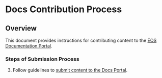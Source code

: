 # Docs Contribution Process

## Overview
This document provides instructions for contributing content to the [EOS Documentation Portal](https://docs.eosnetwork.com).

### Steps of Submission Process

3. Follow guidelines to [submit content to the Docs Portal](../Processes/How-To-Submit-Content-to-the-Docs-Portal.md). 

